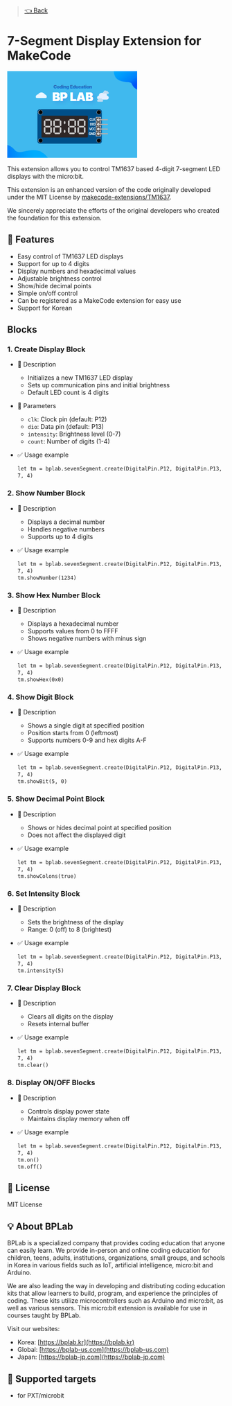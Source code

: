 > [👈 Back](../README.md)

# 7-Segment Display Extension for MakeCode

![7-Segment Image](./icon.png)

This extension allows you to control TM1637 based 4-digit 7-segment LED displays with the micro:bit.

This extension is an enhanced version of the code originally developed under the MIT License by [makecode-extensions/TM1637](https://github.com/makecode-extensions/bplab.sevenSegment.git).

We sincerely appreciate the efforts of the original developers who created the foundation for this extension.

## 🚀 Features

- Easy control of TM1637 LED displays
- Support for up to 4 digits
- Display numbers and hexadecimal values
- Adjustable brightness control
- Show/hide decimal points
- Simple on/off control
- Can be registered as a MakeCode extension for easy use
- Support for Korean

## Blocks

### 1. Create Display Block

- 🔹 Description

  - Initializes a new TM1637 LED display
  - Sets up communication pins and initial brightness
  - Default LED count is 4 digits

- 🔹 Parameters

  - `clk`: Clock pin (default: P12)
  - `dio`: Data pin (default: P13)
  - `intensity`: Brightness level (0-7)
  - `count`: Number of digits (1-4)

- ✅ Usage example

  ```blocks
  let tm = bplab.sevenSegment.create(DigitalPin.P12, DigitalPin.P13, 7, 4)
  ```

### 2. Show Number Block

- 🔹 Description

  - Displays a decimal number
  - Handles negative numbers
  - Supports up to 4 digits

- ✅ Usage example

  ```blocks
  let tm = bplab.sevenSegment.create(DigitalPin.P12, DigitalPin.P13, 7, 4)
  tm.showNumber(1234)
  ```

### 3. Show Hex Number Block

- 🔹 Description

  - Displays a hexadecimal number
  - Supports values from 0 to FFFF
  - Shows negative numbers with minus sign

- ✅ Usage example

  ```blocks
  let tm = bplab.sevenSegment.create(DigitalPin.P12, DigitalPin.P13, 7, 4)
  tm.showHex(0x0)
  ```

### 4. Show Digit Block

- 🔹 Description

  - Shows a single digit at specified position
  - Position starts from 0 (leftmost)
  - Supports numbers 0-9 and hex digits A-F

- ✅ Usage example

  ```blocks
  let tm = bplab.sevenSegment.create(DigitalPin.P12, DigitalPin.P13, 7, 4)
  tm.showBit(5, 0)
  ```

### 5. Show Decimal Point Block

- 🔹 Description

  - Shows or hides decimal point at specified position
  - Does not affect the displayed digit

- ✅ Usage example

  ```blocks
  let tm = bplab.sevenSegment.create(DigitalPin.P12, DigitalPin.P13, 7, 4)
  tm.showColons(true)
  ```

### 6. Set Intensity Block

- 🔹 Description

  - Sets the brightness of the display
  - Range: 0 (off) to 8 (brightest)

- ✅ Usage example

  ```blocks
  let tm = bplab.sevenSegment.create(DigitalPin.P12, DigitalPin.P13, 7, 4)
  tm.intensity(5)
  ```

### 7. Clear Display Block

- 🔹 Description

  - Clears all digits on the display
  - Resets internal buffer

- ✅ Usage example

  ```blocks
  let tm = bplab.sevenSegment.create(DigitalPin.P12, DigitalPin.P13, 7, 4)
  tm.clear()
  ```

### 8. Display ON/OFF Blocks

- 🔹 Description

  - Controls display power state
  - Maintains display memory when off

- ✅ Usage example

  ```blocks
  let tm = bplab.sevenSegment.create(DigitalPin.P12, DigitalPin.P13, 7, 4)
  tm.on()
  tm.off()
  ```

## 📜 License

MIT License

## 💡 About BPLab

BPLab is a specialized company that provides coding education that anyone can easily learn. We provide in-person and online coding education for children, teens, adults, institutions, organizations, small groups, and schools in Korea in various fields such as IoT, artificial intelligence, micro:bit and Arduino.

We are also leading the way in developing and distributing coding education kits that allow learners to build, program, and experience the principles of coding. These kits utilize microcontrollers such as Arduino and micro:bit, as well as various sensors. This micro:bit extension is available for use in courses taught by BPLab.

Visit our websites:

- Korea: [https://bplab.kr](https://bplab.kr)
- Global: [https://bplab-us.com](https://bplab-us.com)
- Japan: [https://bplab-jp.com](https://bplab-jp.com)

## 📍 Supported targets

- for PXT/microbit

<script src="https://makecode.com/gh-pages-embed.js"></script><script>makeCodeRender("{{ site.makecode.home_url }}", "{{ site.github.owner_name }}/{{ site.github.repository_name }}");</script>
